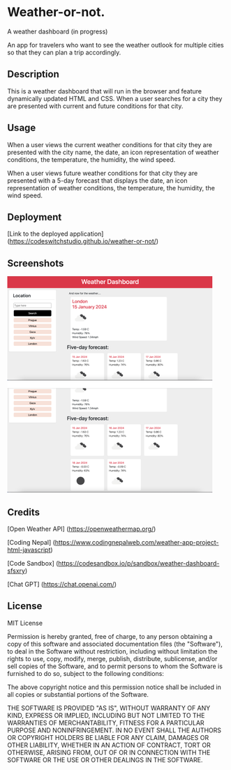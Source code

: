 # Weather-or-not. 
A weather dashboard (in progress)

An app for travelers who want to see the weather outlook for multiple cities so that they can plan a trip accordingly.

## Description

This is a weather dashboard that will run in the browser and feature dynamically updated HTML and CSS.
When a user searches for a city they are presented with current and future conditions for that city.

## Usage
 When a user views the current weather conditions for that city they are presented with the city name, the date, an icon representation of weather conditions, the temperature, the humidity, the wind speed.

 When a user views future weather conditions for that city they are presented with a 5-day forecast that displays the date, an icon representation of weather conditions, the temperature, the humidity, the wind speed.
  
## Deployment

[Link to the deployed application]
(https://codeswitchstudio.github.io/weather-or-not/)

## Screenshots

![Landing page](./assets/img/weather-screenshot.png)

## Credits


[Open Weather API]
(https://openweathermap.org/)

[Coding Nepal]
(https://www.codingnepalweb.com/weather-app-project-html-javascript)

[Code Sandbox]
(https://codesandbox.io/p/sandbox/weather-dashboard-sfsxry)

[Chat GPT]
(https://chat.openai.com/)


## License

MIT License

Permission is hereby granted, free of charge, to any person obtaining a copy
of this software and associated documentation files (the "Software"), to deal
in the Software without restriction, including without limitation the rights
to use, copy, modify, merge, publish, distribute, sublicense, and/or sell
copies of the Software, and to permit persons to whom the Software is
furnished to do so, subject to the following conditions:

The above copyright notice and this permission notice shall be included in all
copies or substantial portions of the Software.

THE SOFTWARE IS PROVIDED "AS IS", WITHOUT WARRANTY OF ANY KIND, EXPRESS OR
IMPLIED, INCLUDING BUT NOT LIMITED TO THE WARRANTIES OF MERCHANTABILITY,
FITNESS FOR A PARTICULAR PURPOSE AND NONINFRINGEMENT. IN NO EVENT SHALL THE
AUTHORS OR COPYRIGHT HOLDERS BE LIABLE FOR ANY CLAIM, DAMAGES OR OTHER
LIABILITY, WHETHER IN AN ACTION OF CONTRACT, TORT OR OTHERWISE, ARISING FROM,
OUT OF OR IN CONNECTION WITH THE SOFTWARE OR THE USE OR OTHER DEALINGS IN THE
SOFTWARE.
